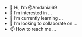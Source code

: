 - 👋 Hi, I’m @Amdanial69
- 👀 I’m interested in ...
- 🌱 I’m currently learning ...
- 💞️ I’m looking to collaborate on ...
- 📫 How to reach me ...

<!---
Amdanial69/Amdanial69 is a ✨ special ✨ repository because its `README.md` (this file) appears on your GitHub profile.
You can click the Preview link to take a look at your changes.
--->
